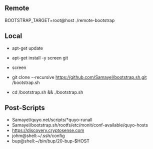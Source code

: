 ## Remote

BOOTSTRAP_TARGET=root@host ./remote-bootstrap

## Local

* apt-get update
* apt-get install -y screen git
* screen

* git clone --recursive https://github.com/Samayel/bootstrap.sh.git /bootstrap.sh
* cd /bootstrap.sh && ./bootstrap.sh

## Post-Scripts

* Samayel/quyo.net/scripts/*quyo-runall
* Samayel/bootstrap.sh/rootfs/etc/monit/conf-available/quyo-hosts
* https://discovery.cryptosense.com
* johm@shell:~/.ssh/config
* bup@shell:~/bin/bup/20-bup-$HOST
